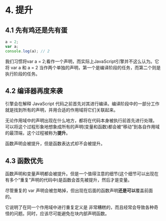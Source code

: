 # 4. 提升

## 4.1 先有鸡还是先有蛋

```javascript
a = 2;
var a;
console.log(a); // 2
```

我们习惯将var a = 2;看作一个声明，而实际上JavaScript引擎并不这么认为。它将 var a 和 a = 2 当作两个单独的声明，第一个是编译阶段的任务，而第二个则是执行阶段的任务。

## 4.2 编译器再度来袭

引擎会在解释 JavaScript 代码之前首先对其进行编译。编译阶段中的一部分工作就是找到所有的声明，并用合适的作用域将它们关联起来。

无论作用域中的声明出现在什么地方，都将在代码本身被执行前首先进行处理。 可以将这个过程形象地想象成所有的声明\(变量和函数\)都会被“移动”到各自作用域的最顶端，这个过程被称为**提升**。

函数声明会被提升，但是函数表达式却不会被提升。

## 4.3 函数优先

函数声明和变量声明都会被提升。但是一个值得注意的细节\(这个细节可以出现在有多个“重复”声明的代码中\)是函数会首先被提升，然后才是变量。

尽管重复的 var 声明会被忽略掉，但出现在后面的函数声明**还是可以**覆盖前面的。

它说明了在同一个作用域中进行重复定义是 非常糟糕的，而且经常会导致各种奇怪的问题。同时，应该尽可能避免在块内部声明函数。



